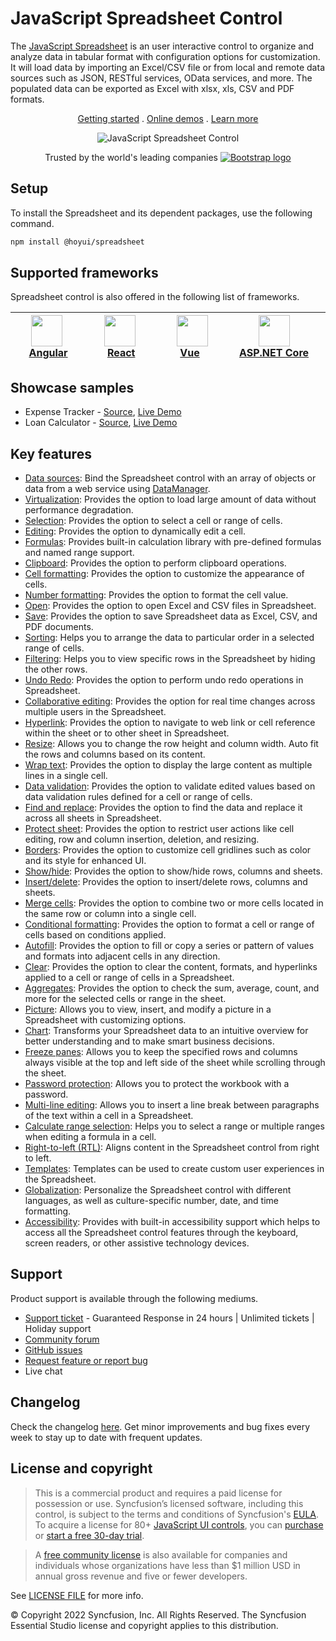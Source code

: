 # JavaScript Spreadsheet Control

The [JavaScript Spreadsheet](https://www.syncfusion.com/javascript-ui-controls/js-spreadsheet?utm_source=npm&utm_medium=listing&utm_campaign=javascript-spreadsheet-npm) is an user interactive control to organize and analyze data in tabular format with configuration options for customization. It will load data by importing an Excel/CSV file or from local and remote data sources such as JSON, RESTful services, OData services, and more. The populated data can be exported as Excel with xlsx, xls, CSV and PDF formats.

<p align="center">
    <a href="https://ej2.syncfusion.com/documentation/spreadsheet/getting-started/?utm_source=npm&utm_medium=listing&utm_campaign=javascript-spreadsheet-npm">Getting started</a> . 
    <a href="https://ej2.syncfusion.com/demos/?utm_source=npm&utm_medium=listing&utm_campaign=javascript-spreadsheet-npm#/material/spreadsheet/default.html">Online demos</a> . 
    <a href="https://www.syncfusion.com/javascript-ui-controls/js-spreadsheet?utm_source=npm&utm_medium=listing&utm_campaign=javascript-spreadsheet-npm">Learn more</a>
</p>

<p align="center">
    <img src="https://raw.githubusercontent.com/SyncfusionExamples/nuget-img/master/javascript/javascript-spreadsheet.png" alt="JavaScript Spreadsheet Control" />
</p>

<p align="center">
Trusted by the world's leading companies
  <a href="https://www.syncfusion.com">
    <img src="https://raw.githubusercontent.com/SyncfusionExamples/nuget-img/master/syncfusion/syncfusion-trusted-companies.webp" alt="Bootstrap logo">
  </a>
</p>

## Setup

To install the Spreadsheet and its dependent packages, use the following command.

```sh
npm install @hoyui/spreadsheet
```

## Supported frameworks

Spreadsheet control is also offered in the following list of frameworks.

| [<img src="https://ej2.syncfusion.com/github/images/angular.svg" height="50" />](https://www.syncfusion.com/angular-ui-components?utm_medium=listing&utm_source=github)<br/>&nbsp;&nbsp;&nbsp;&nbsp;&nbsp;[Angular](https://www.syncfusion.com/angular-ui-components?utm_medium=listing&utm_source=github)&nbsp;&nbsp;&nbsp;&nbsp; | [<img src="https://ej2.syncfusion.com/github/images/react.svg"  height="50" />](https://www.syncfusion.com/react-ui-components?utm_medium=listing&utm_source=github)<br/>&nbsp;&nbsp;&nbsp;&nbsp;&nbsp;&nbsp;&nbsp;[React](https://www.syncfusion.com/react-ui-components?utm_medium=listing&utm_source=github)&nbsp;&nbsp;&nbsp;&nbsp;&nbsp;&nbsp; | [<img src="https://ej2.syncfusion.com/github/images/vue.svg" height="50" />](https://www.syncfusion.com/vue-ui-components?utm_medium=listing&utm_source=github)<br/>&nbsp;&nbsp;&nbsp;&nbsp;&nbsp;&nbsp;&nbsp;[Vue](https://www.syncfusion.com/vue-ui-components?utm_medium=listing&utm_source=github)&nbsp;&nbsp;&nbsp;&nbsp;&nbsp;&nbsp;&nbsp;&nbsp;&nbsp; | [<img src="https://ej2.syncfusion.com/github/images/netcore.svg" height="50" />](https://www.syncfusion.com/aspnet-core-ui-controls?utm_medium=listing&utm_source=github)<br/>&nbsp;&nbsp;[ASP.NET&nbsp;Core](https://www.syncfusion.com/aspnet-core-ui-controls?utm_medium=listing&utm_source=github)&nbsp;&nbsp; | [<img src="https://ej2.syncfusion.com/github/images/netmvc.svg" height="50" />](https://www.syncfusion.com/aspnet-mvc-ui-controls?utm_medium=listing&utm_source=github)<br/>&nbsp;&nbsp;[ASP.NET&nbsp;MVC](https://www.syncfusion.com/aspnet-mvc-ui-controls?utm_medium=listing&utm_source=github)&nbsp;&nbsp; |
| :--------------------------------------------------------------------------------------------------------------------------------------------------------------------------------------------------------------------------------------------------------------------------------------------------------------------------------: | :-------------------------------------------------------------------------------------------------------------------------------------------------------------------------------------------------------------------------------------------------------------------------------------------------------------------------------------------------: | :----------------------------------------------------------------------------------------------------------------------------------------------------------------------------------------------------------------------------------------------------------------------------------------------------------------------------------------------------------: | :----------------------------------------------------------------------------------------------------------------------------------------------------------------------------------------------------------------------------------------------------------------------------------------------------------------: | :------------------------------------------------------------------------------------------------------------------------------------------------------------------------------------------------------------------------------------------------------------------------------------------------------------: |

## Showcase samples

- Expense Tracker - [Source](https://github.com/syncfusion/ej2-sample-ts-expensetracker?utm_source=npm&utm_medium=listing&utm_campaign=javascript-spreadsheet-npm), [Live Demo](https://ej2.syncfusion.com/showcase/typescript/expensetracker/?utm_source=npm&utm_medium=listing&utm_campaign=javascript-spreadsheet-npm#/dashboard)
- Loan Calculator - [Source](https://github.com/syncfusion/ej2-sample-ts-loancalculator), [Live Demo](https://ej2.syncfusion.com/showcase/typescript/loancalculator/?utm_source=npm&utm_medium=listing&utm_campaign=javascript-spreadsheet-npm)

## Key features

- [Data sources](https://ej2.syncfusion.com/documentation/spreadsheet/data-binding/?utm_source=npm&utm_medium=listing&utm_campaign=javascript-spreadsheet-npm#local-data): Bind the Spreadsheet control with an array of objects or data from a web service using [DataManager](https://ej2.syncfusion.com/documentation/data/data-binding/).
- [Virtualization](https://ej2.syncfusion.com/documentation/spreadsheet/scrolling/?utm_source=npm&utm_medium=listing&utm_campaign=javascript-spreadsheet-npm#virtual-scrolling): Provides the option to load large amount of data without performance degradation.
- [Selection](https://ej2.syncfusion.com/documentation/spreadsheet/selection/?utm_source=npm&utm_medium=listing&utm_campaign=javascript-spreadsheet-npm): Provides the option to select a cell or range of cells.
- [Editing](https://ej2.syncfusion.com/documentation/spreadsheet/editing/?utm_source=npm&utm_medium=listing&utm_campaign=javascript-spreadsheet-npm): Provides the option to dynamically edit a cell.
- [Formulas](https://ej2.syncfusion.com/demos/?utm_source=npm&utm_medium=listing&utm_campaign=javascript-spreadsheet-npm#/material/spreadsheet/formula.html): Provides built-in calculation library with pre-defined formulas and named range support.
- [Clipboard](https://ej2.syncfusion.com/documentation/spreadsheet/clipboard/?utm_source=npm&utm_medium=listing&utm_campaign=javascript-spreadsheet-npm): Provides the option to perform clipboard operations.
- [Cell formatting](https://ej2.syncfusion.com/demos/?utm_source=npm&utm_medium=listing&utm_campaign=javascript-spreadsheet-npm#/material/spreadsheet/cell-formatting.html): Provides the option to customize the appearance of cells.
- [Number formatting](https://ej2.syncfusion.com/demos/?utm_source=npm&utm_medium=listing&utm_campaign=javascript-spreadsheet-npm#/material/spreadsheet/number-formatting.html): Provides the option to format the cell value.
- [Open](https://ej2.syncfusion.com/documentation/spreadsheet/open-save/?utm_source=npm&utm_medium=listing&utm_campaign=javascript-spreadsheet-npm#open): Provides the option to open Excel and CSV files in Spreadsheet.
- [Save](https://ej2.syncfusion.com/documentation/spreadsheet/open-save/?utm_source=npm&utm_medium=listing&utm_campaign=javascript-spreadsheet-npm#save): Provides the option to save Spreadsheet data as Excel, CSV, and PDF documents.
- [Sorting](https://ej2.syncfusion.com/documentation/spreadsheet/sort/?utm_source=npm&utm_medium=listing&utm_campaign=javascript-spreadsheet-npm#sort-by-cell-value): Helps you to arrange the data to particular order in a selected range of cells.
- [Filtering](https://ej2.syncfusion.com/documentation/spreadsheet/filter/?utm_source=npm&utm_medium=listing&utm_campaign=javascript-spreadsheet-npm#apply-filter-on-ui): Helps you to view specific rows in the Spreadsheet by hiding the other rows.
- [Undo Redo](https://ej2.syncfusion.com/documentation/spreadsheet/undo-redo/?utm_source=npm&utm_medium=listing&utm_campaign=javascript-spreadsheet-npm): Provides the option to perform undo redo operations in Spreadsheet.
- [Collaborative editing](https://ej2.syncfusion.com/documentation/spreadsheet/use-cases/collaborative-editing/?utm_source=npm&utm_medium=listing&utm_campaign=javascript-spreadsheet-npm): Provides the option for real time changes across multiple users in the Spreadsheet.
- [Hyperlink](https://ej2.syncfusion.com/demos/?utm_source=npm&utm_medium=listing&utm_campaign=javascript-spreadsheet-npm#/material/spreadsheet/hyper-link.html): Provides the option to navigate to web link or cell reference within the sheet or to other sheet in Spreadsheet.
- [Resize](https://ej2.syncfusion.com/documentation/spreadsheet/mobile-responsiveness/?utm_source=npm&utm_medium=listing&utm_campaign=javascript-spreadsheet-npm): Allows you to change the row height and column width. Auto fit the rows and columns based on its content.
- [Wrap text](https://ej2.syncfusion.com/documentation/spreadsheet/cell-range/?utm_source=npm&utm_medium=listing&utm_campaign=javascript-spreadsheet-npm#wrap-text): Provides the option to display the large content as multiple lines in a single cell.
- [Data validation](https://ej2.syncfusion.com/demos/?utm_source=npm&utm_medium=listing&utm_campaign=javascript-spreadsheet-npm#/material/spreadsheet/data-validation.html): Provides the option to validate edited values based on data validation rules defined for a cell or range of cells.
- [Find and replace](https://ej2.syncfusion.com/documentation/spreadsheet/searching/?utm_source=npm&utm_medium=listing&utm_campaign=javascript-spreadsheet-npm#find): Provides the option to find the data and replace it across all sheets in Spreadsheet.
- [Protect sheet](https://ej2.syncfusion.com/demos/?utm_source=npm&utm_medium=listing&utm_campaign=javascript-spreadsheet-npm#/material/spreadsheet/protect-sheet.html): Provides the option to restrict user actions like cell editing, row and column insertion, deletion, and resizing.
- [Borders](https://ej2.syncfusion.com/documentation/spreadsheet/formatting/?utm_source=npm&utm_medium=listing&utm_campaign=javascript-spreadsheet-npm#borders): Provides the option to customize cell gridlines such as color and its style for enhanced UI.
- [Show/hide](https://ej2.syncfusion.com/documentation/spreadsheet/worksheet/?utm_source=npm&utm_medium=listing&utm_campaign=javascript-spreadsheet-npm#sheet-visibility): Provides the option to show/hide rows, columns and sheets.
- [Insert/delete](https://ej2.syncfusion.com/documentation/spreadsheet/rows-and-columns/?utm_source=npm&utm_medium=listing&utm_campaign=javascript-spreadsheet-npm#insert): Provides the option to insert/delete rows, columns and sheets.
- [Merge cells](https://ej2.syncfusion.com/documentation/spreadsheet/cell-range/?utm_source=npm&utm_medium=listing&utm_campaign=javascript-spreadsheet-npm#merge-cells): Provides the option to combine two or more cells located in the same row or column into a single cell.
- [Conditional formatting](https://ej2.syncfusion.com/demos/?utm_source=npm&utm_medium=listing&utm_campaign=javascript-spreadsheet-npm#/material/spreadsheet/conditional-formatting.html): Provides the option to format a cell or range of cells based on conditions applied.
- [Autofill](https://ej2.syncfusion.com/documentation/spreadsheet/cell-range/?utm_source=npm&utm_medium=listing&utm_campaign=javascript-spreadsheet-npm#auto-fill): Provides the option to fill or copy a series or pattern of values and formats into adjacent cells in any direction.
- [Clear](https://ej2.syncfusion.com/documentation/spreadsheet/cell-range/?utm_source=npm&utm_medium=listing&utm_campaign=javascript-spreadsheet-npm#clear): Provides the option to clear the content, formats, and hyperlinks applied to a cell or range of cells in a Spreadsheet.
- [Aggregates](https://ej2.syncfusion.com/documentation/spreadsheet/formulas/?utm_source=npm&utm_medium=listing&utm_campaign=javascript-spreadsheet-npm): Provides the option to check the sum, average, count, and more for the selected cells or range in the sheet.
- [Picture](https://ej2.syncfusion.com/demos/?utm_source=npm&utm_medium=listing&utm_campaign=javascript-spreadsheet-npm#/material/spreadsheet/image.html): Allows you to view, insert, and modify a picture in a Spreadsheet with customizing options.
- [Chart](https://ej2.syncfusion.com/demos/?utm_source=npm&utm_medium=listing&utm_campaign=javascript-spreadsheet-npm#/material/spreadsheet/chart.html): Transforms your Spreadsheet data to an intuitive overview for better understanding and to make smart business decisions.
- [Freeze panes](https://ej2.syncfusion.com/demos/?utm_source=npm&utm_medium=listing&utm_campaign=javascript-spreadsheet-npm#/material/spreadsheet/freeze-pane.html): Allows you to keep the specified rows and columns always visible at the top and left side of the sheet while scrolling through the sheet.
- [Password protection](https://ej2.syncfusion.com/documentation/spreadsheet/protect-sheet/?utm_source=npm&utm_medium=listing&utm_campaign=javascript-spreadsheet-npm#protect-workbook): Allows you to protect the workbook with a password.
- [Multi-line editing](https://ej2.syncfusion.com/documentation/spreadsheet/editing/?utm_source=npm&utm_medium=listing&utm_campaign=javascript-spreadsheet-npm): Allows you to insert a line break between paragraphs of the text within a cell in a Spreadsheet.
- [Calculate range selection](https://ej2.syncfusion.com/documentation/spreadsheet/selection/?utm_source=npm&utm_medium=listing&utm_campaign=javascript-spreadsheet-npm): Helps you to select a range or multiple ranges when editing a formula in a cell.
- [Right-to-left (RTL)](https://ej2.syncfusion.com/documentation/right-to-left/?utm_source=npm&utm_medium=listing&utm_campaign=javascript-spreadsheet-npm): Aligns content in the Spreadsheet control from right to left.
- [Templates](https://ej2.syncfusion.com/demos/?utm_source=npm&utm_medium=listing&utm_campaign=javascript-spreadsheet-npm#/material/spreadsheet/cell-template.html): Templates can be used to create custom user experiences in the Spreadsheet.
- [Globalization](https://ej2.syncfusion.com/documentation/spreadsheet/global-local/?utm_source=npm&utm_medium=listing&utm_campaign=javascript-spreadsheet-npm#localization): Personalize the Spreadsheet control with different languages, as well as culture-specific number, date, and time formatting.
- [Accessibility](https://ej2.syncfusion.com/documentation/spreadsheet/accessibility/?utm_source=npm&utm_medium=listing&utm_campaign=javascript-spreadsheet-npm): Provides with built-in accessibility support which helps to access all the Spreadsheet control features through the keyboard, screen readers, or other assistive technology devices.

## Support

Product support is available through the following mediums.

- [Support ticket](https://support.syncfusion.com/support/tickets/create) - Guaranteed Response in 24 hours | Unlimited tickets | Holiday support
- [Community forum](https://www.syncfusion.com/forums/essential-js2?utm_source=npm&utm_medium=listing&utm_campaign=javascript-spreadsheet-npm)
- [GitHub issues](https://github.com/syncfusion/ej2-javascript-ui-controls/issues/new)
- [Request feature or report bug](https://www.syncfusion.com/feedback/javascript?utm_source=npm&utm_medium=listing&utm_campaign=javascript-spreadsheet-npm)
- Live chat

## Changelog

Check the changelog [here](https://github.com/syncfusion/ej2-javascript-ui-controls/blob/master/controls/spreadsheet/CHANGELOG.md?utm_source=npm&utm_medium=listing&utm_campaign=javascript-spreadsheet-npm). Get minor improvements and bug fixes every week to stay up to date with frequent updates.

## License and copyright

> This is a commercial product and requires a paid license for possession or use. Syncfusion’s licensed software, including this control, is subject to the terms and conditions of Syncfusion's [EULA](https://www.syncfusion.com/eula/es/). To acquire a license for 80+ [JavaScript UI controls](https://www.syncfusion.com/javascript-ui-controls), you can [purchase](https://www.syncfusion.com/sales/products) or [start a free 30-day trial](https://www.syncfusion.com/account/manage-trials/start-trials).

> A [free community license](https://www.syncfusion.com/products/communitylicense) is also available for companies and individuals whose organizations have less than $1 million USD in annual gross revenue and five or fewer developers.

See [LICENSE FILE](https://github.com/syncfusion/ej2-javascript-ui-controls/blob/master/license?utm_source=npm&utm_medium=listing&utm_campaign=javascript-spreadsheet-npm) for more info.

&copy; Copyright 2022 Syncfusion, Inc. All Rights Reserved. The Syncfusion Essential Studio license and copyright applies to this distribution.
